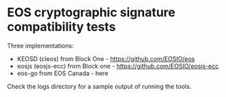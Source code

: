 # EOS cryptographic signature compatibility tests

Three implementations:
* KEOSD (cleos) from Block One - https://github.com/EOSIO/eos
* eosjs (eosjs-ecc) from Block one - https://github.com/EOSIO/eosjs-ecc
* eos-go from EOS Canada - here

Check the logs directory for a sample output of running the tools.

